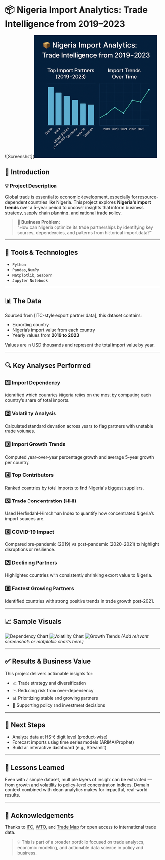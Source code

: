 # 📦 Nigeria Import Analytics: Trade Intelligence from 2019–2023  
![Screenshot](<img src="https://github.com/Jamestown34/Trade-Intelligence-from-2019-2023/blob/main/Trade/ChatGPT%20Image%20May%2011%2C%202025%2C%2001_32_20%20PM.png?raw=true" width="400"/>

## 📌 Introduction

### 💡 Project Description

Global trade is essential to economic development, especially for resource-dependent countries like Nigeria. This project explores **Nigeria's import trends** over a 5-year period to uncover insights that inform business strategy, supply chain planning, and national trade policy.

> **🧠 Business Problem:**  
> "How can Nigeria optimize its trade partnerships by identifying key sources, dependencies, and patterns from historical import data?"

---

## 🧰 Tools & Technologies

- `Python`
- `Pandas`, `NumPy`
- `Matplotlib`, `Seaborn`
- `Jupyter Notebook`

---

## 📊 The Data

Sourced from [ITC-style export partner data], this dataset contains:

- Exporting country  
- Nigeria’s import value from each country  
- Yearly values from **2019 to 2023**

Values are in USD thousands and represent the total import value by year.

---

## 🔍 Key Analyses Performed

### 1️⃣ Import Dependency  
Identified which countries Nigeria relies on the most by computing each country’s share of total imports.

### 2️⃣ Volatility Analysis  
Calculated standard deviation across years to flag partners with unstable trade volumes.

### 3️⃣ Import Growth Trends  
Computed year-over-year percentage growth and average 5-year growth per country.

### 4️⃣ Top Contributors  
Ranked countries by total imports to find Nigeria's biggest suppliers.

### 5️⃣ Trade Concentration (HHI)  
Used Herfindahl-Hirschman Index to quantify how concentrated Nigeria’s import sources are.

### 6️⃣ COVID-19 Impact  
Compared pre-pandemic (2019) vs post-pandemic (2020–2021) to highlight disruptions or resilience.

### 7️⃣ Declining Partners  
Highlighted countries with consistently shrinking export value to Nigeria.

### 8️⃣ Fastest Growing Partners  
Identified countries with strong positive trends in trade growth post-2021.

---

## 📈 Sample Visuals

![Dependency Chart](your-image-link-1)
![Volatility Chart](your-image-link-2)
![Growth Trends](your-image-link-3)
*(Add relevant screenshots or matplotlib charts here.)*

---

## ✅ Results & Business Value

This project delivers actionable insights for:
- 📈 Trade strategy and diversification
- 📉 Reducing risk from over-dependency
- 📊 Prioritizing stable and growing partners
- 📍 Supporting policy and investment decisions

---

## 🚀 Next Steps

- Analyze data at HS-6 digit level (product-wise)
- Forecast imports using time series models (ARIMA/Prophet)
- Build an interactive dashboard (e.g., Streamlit)

---

## 🧠 Lessons Learned

Even with a simple dataset, multiple layers of insight can be extracted — from growth and volatility to policy-level concentration indices. Domain context combined with clean analytics makes for impactful, real-world results.

---

## 🤝 Acknowledgements

Thanks to [ITC](https://www.intracen.org), [WTO](https://www.wto.org), and [Trade Map](https://www.trademap.org/) for open access to international trade data.

> 💡 This is part of a broader portfolio focused on trade analytics, economic modeling, and actionable data science in policy and business.

